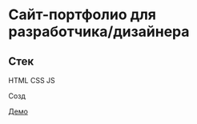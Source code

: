 # Сайт-портфолио для разработчика/дизайнера

## Стек
HTML
CSS
JS

Созд

[Демо](https://nestluu.github.io/portfolio/)
